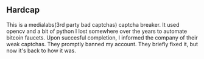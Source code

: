 ## Hardcap
This is a medialabs(3rd party bad captchas) captcha breaker. It used opencv and a bit of python I lost somewhere over the years to automate bitcoin faucets. Upon succesful completion, I informed the company of their weak captchas. They promptly banned my account. They briefly fixed it, but now it's back to how it was.
